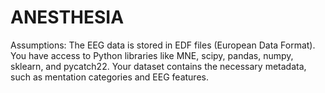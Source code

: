 # ANESTHESIA
Assumptions:
The EEG data is stored in EDF files (European Data Format).
You have access to Python libraries like MNE, scipy, pandas, numpy, sklearn, and pycatch22.
Your dataset contains the necessary metadata, such as mentation categories and EEG features.

